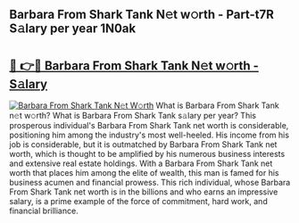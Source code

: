 ## Barbara From Shark Tank N𝚎t w𝚘rth - Part-t7R S𝚊lary per year 1N0ak

# <h2><a href="http://gc2lkqz.nevu.top/?p=Barbara+From+Shark+Tank">🔗 👉🔴 Barbara From Shark Tank N𝚎t w𝚘rth - S𝚊lary</a></h2>

[![Barbara From Shark Tank N𝚎t W𝚘rth](https://i.imgur.com/Oavwk0R.jpeg)](http://gc2lkqz.nevu.top/?p=Barbara+From+Shark+Tank)
What is Barbara From Shark Tank n𝚎t w𝚘rth? What is Barbara From Shark Tank s𝚊lary per year?
This prosperous individual's Barbara From Shark Tank net worth is considerable, positioning him among the industry's most well-heeled. His income from his job is considerable, but it is outmatched by Barbara From Shark Tank net worth, which is thought to be amplified by his numerous business interests and extensive real estate holdings. With a Barbara From Shark Tank net worth that places him among the elite of wealth, this man is famed for his business acumen and financial prowess. This rich individual, whose Barbara From Shark Tank net worth is in the billions and who earns an impressive salary, is a prime example of the force of commitment, hard work, and financial brilliance.
